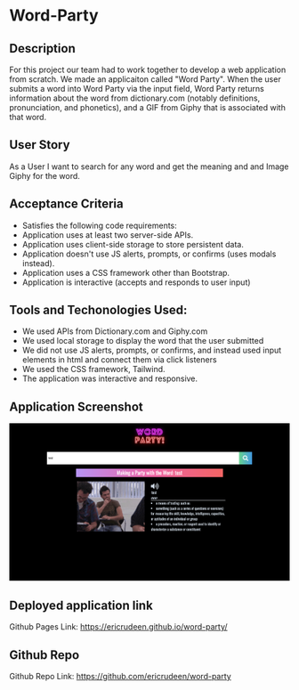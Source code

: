 # Word-Party

## Description
For this project our team had to work together to develop a web application from scratch. We made an applicaiton called "Word Party". When the user submits a word into Word Party via the input field, Word Party returns information about the word from dictionary.com (notably definitions, pronunciation, and phonetics), and a GIF from Giphy that is associated with that word.

## User Story
As a User
I want to search for any word
and get the meaning and and Image Giphy for the word.

## Acceptance Criteria

* Satisfies the following code requirements:
* Application uses at least two server-side APIs.
* Application uses client-side storage to store persistent data.
* Application doesn't use JS alerts, prompts, or confirms (uses modals instead).
* Application uses a CSS framework other than Bootstrap.
* Application is interactive (accepts and responds to user input)


## Tools and Techonologies Used:

* We used APIs from Dictionary.com and Giphy.com
* We used local storage to display the word that the user submitted
* We did not use JS alerts, prompts, or confirms, and instead used input elements in html and connect them via click listeners
* We used the CSS framework, Tailwind.
* The application was interactive and responsive. 

## Application Screenshot
![screencapture-ericrudeen-github-io-group-3-project-2021-04-24-11_12_57](./assets/images/screencapture-ericrudeen-github-io-group-3-project-2021-04-24-11_12_57.png)

## Deployed application link
Github Pages Link: https://ericrudeen.github.io/word-party/

## Github Repo
Github Repo Link: https://github.com/ericrudeen/word-party


